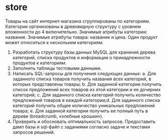 # store

Товары на сайт интернет-магазина сгруппированы по категориям. Категории организованы в
древовидную структуру с уровнем вложенности до 4 включительно. Значимые атрибуты категории:
название. Значимые атрибуты товара: название и цена. Один продукт может относиться к нескольким
категориям.
1. Разработать структуру базы данных MySQL для хранения дерева категорий, списка продуктов и
информации о принадлежности продуктов к категориям.
2. Заполнить таблицы тестовыми данными.
3. Написать SQL-запросы для получения следующих данных:
a. Для заданного списка товаров получить названия всех категорий, в которых
представлены товары;
b. Для заданной категории получить список предложений всех товаров из этой категории и
ее дочерних категорий;
c. Для заданного списка категорий получить количество предложений товаров в каждой
категории;d. Для заданного списка категорий получить общее количество уникальных предложений
товара;
e. Для заданной категории получить ее полный путь в дереве (breadcrumb, «хлебные
крошки»).
4. Проверить и обосновать оптимальность запросов.
Предоставить дамп базы и sql-файл с заданиями согласно задаче и текстами запросов решений.
